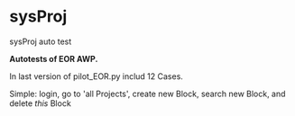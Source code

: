 # sysProj
sysProj auto test

<b>Autotests of EOR AWP.</b>

In last version of pilot_EOR.py includ 12 Cases.

Simple: login, go to 'all Projects', create new Block, search new Block, and delete <i>this</i> Block

